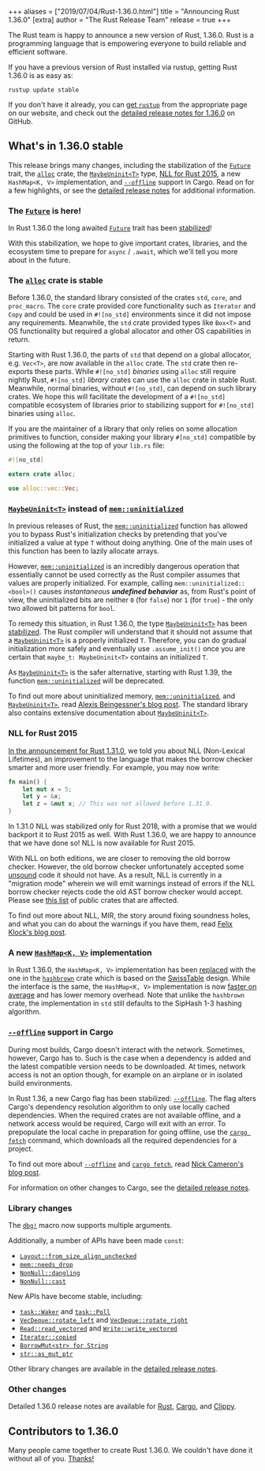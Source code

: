 +++
aliases = ["2019/07/04/Rust-1.36.0.html"]
title = "Announcing Rust 1.36.0"
[extra]
author = "The Rust Release Team"
release = true
+++

The Rust team is happy to announce a new version of Rust, 1.36.0.
Rust is a programming language that is empowering everyone to build reliable and efficient software.

If you have a previous version of Rust installed via rustup, getting Rust 1.36.0 is as easy as:

```console
rustup update stable
```

If you don't have it already, you can [get `rustup`][install] from the appropriate page on our website,
and check out the [detailed release notes for 1.36.0][notes] on GitHub.

[install]: https://www.rust-lang.org/install.html
[notes]: https://github.com/rust-lang/rust/blob/master/RELEASES.md#version-1360-2019-07-04

## What's in 1.36.0 stable

This release brings many changes, including the stabilization of the [`Future`] trait,
the [`alloc`][alloc-crate] crate, the [`MaybeUninit<T>`] type, [NLL for Rust 2015][felix-blog],
a new `HashMap<K, V>` implementation, and [`--offline`] support in Cargo.
Read on for a few highlights, or see the [detailed release notes][notes] for additional information.

### The [`Future`] is here!

[`Future`]: https://doc.rust-lang.org/std/future/trait.Future.html
[pr-future]: https://github.com/rust-lang/rust/pull/59739

In Rust 1.36.0 the long awaited [`Future`] trait has been [stabilized][pr-future]!

With this stabilization, we hope to give important crates, libraries,
and the ecosystem time to prepare for `async` / `.await`,
which we'll tell you more about in the future.

### The [`alloc`][alloc-crate] crate is stable

[alloc-crate]: https://doc.rust-lang.org/alloc/index.html

Before 1.36.0, the standard library consisted of the crates `std`, `core`, and `proc_macro`.
The `core` crate provided core functionality such as `Iterator` and `Copy`
and could be used in `#![no_std]` environments since it did not impose any requirements.
Meanwhile, the `std` crate provided types like `Box<T>` and OS functionality
but required a global allocator and other OS capabilities in return.

Starting with Rust 1.36.0, the parts of `std` that depend on a global allocator, e.g. `Vec<T>`,
are now available in the `alloc` crate. The `std` crate then re-exports these parts.
While `#![no_std]` *binaries* using `alloc` still require nightly Rust,
`#![no_std]` *library* crates can use the `alloc` crate in stable Rust.
Meanwhile, normal binaries, without `#![no_std]`, can depend on such library crates.
We hope this will facilitate the development of a `#![no_std]` compatible ecosystem of libraries
prior to stabilizing support for `#![no_std]` binaries using `alloc`.

If you are the maintainer of a library that only relies on some allocation primitives to function,
consider making your library `#[no_std]` compatible by using the following at the top of your `lib.rs` file:

```rust
#![no_std]

extern crate alloc;

use alloc::vec::Vec;
```

### [`MaybeUninit<T>`] instead of [`mem::uninitialized`]

[`MaybeUninit<T>`]: https://doc.rust-lang.org/std/mem/union.MaybeUninit.html
[`mem::uninitialized`]: https://doc.rust-lang.org/std/mem/fn.uninitialized.html
[gankro-blog]: https://gankro.github.io/blah/initialize-me-maybe/
[pr-60445]: https://github.com/rust-lang/rust/pull/60445

In previous releases of Rust, the [`mem::uninitialized`] function has allowed you to bypass Rust's
initialization checks by pretending that you've initialized a value at type `T` without doing anything.
One of the main uses of this function has been to lazily allocate arrays.

However, [`mem::uninitialized`] is an incredibly dangerous operation that essentially
cannot be used correctly as the Rust compiler assumes that values are properly initialized.
For example, calling `mem::uninitialized::<bool>()` causes *instantaneous __undefined behavior__*
as, from Rust's point of view, the uninitialized bits are neither `0` (for `false`)
nor `1` (for `true`) - the only two allowed bit patterns for `bool`.

To remedy this situation, in Rust 1.36.0, the type [`MaybeUninit<T>`] has been [stabilized][pr-60445].
The Rust compiler will understand that it should not assume that a [`MaybeUninit<T>`] is a properly initialized `T`.
Therefore, you can do gradual initialization more safely and eventually use `.assume_init()`
once you are certain that `maybe_t: MaybeUninit<T>` contains an initialized `T`.

As [`MaybeUninit<T>`] is the safer alternative, starting with Rust 1.39,
the function [`mem::uninitialized`] will be deprecated.

To find out more about uninitialized memory, [`mem::uninitialized`],
and [`MaybeUninit<T>`], read [Alexis Beingessner's blog post][gankro-blog].
The standard library also contains extensive documentation about [`MaybeUninit<T>`].

### NLL for Rust 2015

[nll-2018]: https://blog.rust-lang.org/2018/12/06/Rust-1.31-and-rust-2018.html#non-lexical-lifetimes
[soundness]: https://en.wikipedia.org/wiki/Soundness
[felix-blog]: http://blog.pnkfx.org/blog/2019/06/26/breaking-news-non-lexical-lifetimes-arrives-for-everyone/
[crater-nll]: https://github.com/rust-lang/rust/issues/60680#issuecomment-495089654

[In the announcement for Rust 1.31.0][nll-2018], we told you about NLL (Non-Lexical Lifetimes),
an improvement to the language that makes the borrow checker smarter and more user friendly.
For example, you may now write:

```rust
fn main() {
    let mut x = 5;
    let y = &x;
    let z = &mut x; // This was not allowed before 1.31.0.
}
```

In 1.31.0 NLL was stabilized only for Rust 2018,
with a promise that we would backport it to Rust 2015 as well.
With Rust 1.36.0, we are happy to announce that we have done so! NLL is now available for Rust 2015.

With NLL on both editions, we are closer to removing the old borrow checker.
However, the old borrow checker unfortunately accepted some [unsound][soundness] code it should not have.
As a result, NLL is currently in a "migration mode" wherein we will emit warnings instead
of errors if the NLL borrow checker rejects code the old AST borrow checker would accept.
Please see [this list][crater-nll] of public crates that are affected.

To find out more about NLL, MIR, the story around fixing soundness holes,
and what you can do about the warnings if you have them, read [Felix Klock's blog post][felix-blog].

### A new [`HashMap<K, V>`] implementation

[`hashbrown`]: https://crates.io/crates/hashbrown
[`HashMap<K, V>`]: https://doc.rust-lang.org/std/collections/struct.HashMap.html
[pr-hashbrown]: https://github.com/rust-lang/rust/pull/58623
[SwissTable]: https://abseil.io/blog/20180927-swisstables
[pr-hashbrown-perf]: https://perf.rust-lang.org/compare.html?start=b57fe74a27590289fd657614b8ad1f3eac8a7ad2&end=abade53a649583e40ed07c26ee10652703f09b58&stat=wall-time

In Rust 1.36.0, the `HashMap<K, V>` implementation has been [replaced][pr-hashbrown]
with the one in the [`hashbrown`] crate which is based on the [SwissTable] design.
While the interface is the same, the `HashMap<K, V>` implementation is now
[faster on average][pr-hashbrown-perf] and has lower memory overhead.
Note that unlike the `hashbrown` crate,
the implementation in `std` still defaults to the SipHash 1-3 hashing algorithm.

### [`--offline`] support in Cargo

[`--offline`]: https://doc.rust-lang.org/cargo/commands/cargo-build.html#cargo_build_manifest_options
[`cargo fetch`]: https://doc.rust-lang.org/cargo/commands/cargo-fetch.html
[nrc-blog]: https://www.ncameron.org/blog/cargo-offline/
[relnotes-cargo]: https://github.com/rust-lang/cargo/blob/master/CHANGELOG.md#cargo-136-2019-07-04

During most builds, Cargo doesn't interact with the network.
Sometimes, however, Cargo has to.
Such is the case when a dependency is added and the latest compatible version needs to be downloaded.
At times, network access is not an option though, for example on an airplane or in isolated build environments.

In Rust 1.36, a new Cargo flag has been stabilized: [`--offline`].
The flag alters Cargo's dependency resolution algorithm to only use locally cached dependencies.
When the required crates are not available offline, and a network access would be required,
Cargo will exit with an error.
To prepopulate the local cache in preparation for going offline,
use the [`cargo fetch`] command, which downloads all the required dependencies for a project.

To find out more about [`--offline`] and [`cargo fetch`], read [Nick Cameron's blog post][nrc-blog].

For information on other changes to Cargo, see the [detailed release notes][relnotes-cargo].

### Library changes

[`dbg!`]: https://doc.rust-lang.org/std/macro.dbg.html

The [`dbg!`] macro now supports multiple arguments.

Additionally, a number of APIs have been made `const`:

[`Layout::from_size_align_unchecked`]: https://doc.rust-lang.org/core/alloc/struct.Layout.html#method.from_size_align_unchecked
[`mem::needs_drop`]: https://doc.rust-lang.org/std/mem/fn.needs_drop.html
[`NonNull::dangling`]: https://doc.rust-lang.org/std/ptr/struct.NonNull.html#method.dangling
[`NonNull::cast`]: https://doc.rust-lang.org/std/ptr/struct.NonNull.html#method.cast

- [`Layout::from_size_align_unchecked`]
- [`mem::needs_drop`]
- [`NonNull::dangling`]
- [`NonNull::cast`]

New APIs have become stable, including:

[`Iterator::copied`]: https://doc.rust-lang.org/std/iter/trait.Iterator.html#method.copied
[`VecDeque::rotate_left`]: https://doc.rust-lang.org/std/collections/struct.VecDeque.html#method.rotate_left
[`VecDeque::rotate_right`]: https://doc.rust-lang.org/std/collections/struct.VecDeque.html#method.rotate_right
[`BorrowMut<str> for String`]: https://github.com/rust-lang/rust/pull/60404
[`str::as_mut_ptr`]: https://doc.rust-lang.org/std/primitive.str.html#method.as_mut_ptr
[`pointer::align_offset`]: https://doc.rust-lang.org/std/primitive.pointer.html#method.align_offset
[`Read::read_vectored`]: https://doc.rust-lang.org/std/io/trait.Read.html#method.read_vectored
[`Write::write_vectored`]: https://doc.rust-lang.org/std/io/trait.Write.html#method.write_vectored
[`task::Waker`]: https://doc.rust-lang.org/std/task/struct.Waker.html
[`task::Poll`]: https://doc.rust-lang.org/std/task/enum.Poll.html

- [`task::Waker`] and [`task::Poll`]
- [`VecDeque::rotate_left`] and [`VecDeque::rotate_right`]
- [`Read::read_vectored`] and [`Write::write_vectored`]
- [`Iterator::copied`]
- [`BorrowMut<str> for String`]
- [`str::as_mut_ptr`]

Other library changes are available in the [detailed release notes][notes].

### Other changes

[relnotes-clippy]: https://github.com/rust-lang/rust-clippy/blob/master/CHANGELOG.md#rust-136

Detailed 1.36.0 release notes are available for [Rust][notes],
[Cargo][relnotes-cargo], and [Clippy][relnotes-clippy].

## Contributors to 1.36.0

Many people came together to create Rust 1.36.0. We couldn't have done it
without all of you. [Thanks!](https://thanks.rust-lang.org/rust/1.36.0/)
